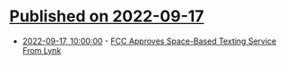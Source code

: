 # [Published on 2022-09-17](index.md)

* [2022-09-17, 10:00:00](https://tech.slashdot.org/story/22/09/16/2236237/fcc-approves-space-based-texting-service-from-lynk?utm_source=rss1.0mainlinkanon&utm_medium=feed) - [FCC Approves Space-Based Texting Service From Lynk](https://tech.slashdot.org/story/22/09/16/2236237/fcc-approves-space-based-texting-service-from-lynk?utm_source=rss1.0mainlinkanon&utm_medium=feed)
